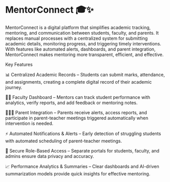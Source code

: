 # MentorConnect 🎓✨
MentorConnect is a digital platform that simplifies academic tracking, mentoring, and communication between students, faculty, and parents. It replaces manual processes with a centralized system for submitting academic details, monitoring progress, and triggering timely interventions. With features like automated alerts, dashboards, and parent integration, MentorConnect makes mentoring more transparent, efficient, and effective.

Key Features

📊 Centralized Academic Records – Students can submit marks, attendance, and assignments, creating a complete digital record of their academic journey.

🧑‍🏫 Faculty Dashboard – Mentors can track student performance with analytics, verify reports, and add feedback or mentoring notes.

👨‍👩‍👧 Parent Integration – Parents receive alerts, access reports, and participate in parent-teacher meetings triggered automatically when intervention is needed.

⚡ Automated Notifications & Alerts – Early detection of struggling students with automated scheduling of parent-teacher meetings.

🔐 Secure Role-Based Access – Separate portals for students, faculty, and admins ensure data privacy and accuracy.

📈 Performance Analytics & Summaries – Clear dashboards and AI-driven summarization models provide quick insights for effective mentoring.
